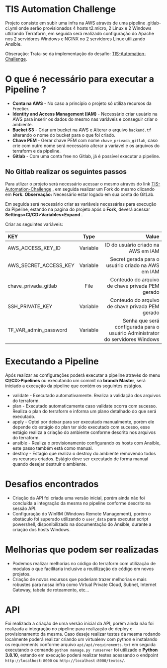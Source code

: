 # TIS Automation Challenge

Projeto consiste em subir uma infra na AWS através de uma pipeline .gitlab-ci.yml onde serão provisionados 4 hosts t2.micro, 2 Linux e 2 Windows utlizando Terraform, em seguida será realizado configuração do Apache nos 2 servidores Windows e NGINX no 2 servidores Linux utilizando Ansible.

Obseração: Trata-se da implementação do desafio: [TIS-Automation-Challenge](https://github.com/stone-payments/tis-automation-challenge).

# O que é necessário para executar a Pipeline ?

- **Conta na AWS** - No caso a princípio o projeto só utiliza recursos da Freetier.
- **Identity and Access Management (IAM)** - Necessário criar usuário na AWS para inserir os dados do mesmo nas variáveis e conseguir criar o ambiente.
- **Bucket S3** - Criar um bucket na AWS e Alterar o arquivo `backend.tf` alterando o nome do bucket para o que foi criado.
- **Chave PEM** - Gerar chave PEM com nome `chave_privada_gitlab`, caso crie com outro nome será necessário alterar a variavel e os arquivos do terraform e da pipeline.
- **Gitlab** - Com uma conta free no Gitlab, já é possível executar a pipeline.

## No Gitlab realizar os seguintes passos

Para utlizar o projeto será necessário acessar o mesmo através do link [TIS-Automation-Challenge](https://gitlab.com/robsonngr/tis-automation-challenge) , em seguida realizar um Fork do mesmo clicando em **Fork**.
**Observação:** Necessário estar logado em sua conta do GitLab.

Em seguida será necessário criar as variáveis necessárias para execução da Pipeline, estando na pagina do projeto após o **Fork**, deverá acessar **Settings>CI/CD>Variables>Expand** .

Criar as seguintes variáveis:


KEY | Type | Value 
:--------- | :------: | -------:
AWS_ACCESS_KEY_ID | Variable | ID do usuário criado na AWS em IAM
AWS_SECRET_ACCESS_KEY | Variable | Secret gerada para o usuário criado na AWS em IAM
chave_privada_gitlab | File | Conteudo do arquivo de chave privada PEM gerado
SSH_PRIVATE_KEY | Variable | Conteudo do arquivo de chave privada PEM gerado
TF_VAR_admin_password | Variable | Senha que será configurada para o usuário Administrator do servidores Windows

# Executando a Pipeline

Após realizar as configurações poderá executar a pipeline através do menu **CI/CD>Pipelines** ou executando um commit na **branch Master**, será iniciado a execução da pipeline que contém os seguintes estágios.

- validate - Executado automativamente. Realiza a validação dos arquivos do terraform.
- plan - Executado automaticamente caso validate ocorra com sucesso. Realiza o plan do terraform e informa um plano detalhado do que será executado.
- apply - Optei por deixar para ser executado manualmente, porém ele depende do estágio do plan ter sido executado com sucesso, esse estágio realiza a criação do ambiente conforme descrito nos arquivos do terraform.
- ansible - Realiza o provisionamento configurando os hosts com Ansible, este passo também está como manual.
- destroy - Estagio que realiza o destroy do ambiente removendo todos os recursos criados. Estágio deve ser executado de forma manual quando desejar destruir o ambiente.

# Desafios encontrados

 - Criação da API foi criada uma versão inicial, porém ainda não foi concluída a integração da mesma no pipeline conforme descrito na sessão API.
 - Configuração do WinRM (Windows Remote Management), porém o obstáculo foi superado utilizando o `user_data` para executar script powershell, disponibilizado na documentação do Ansible, durante a criação dos hosts Windows.
 

# Melhorias que podem ser realizadas

- Podemos realizar melhorias no código do terraform com utilização de modulos o que facilitaria inclusive a reutilização do código em novos projetos.
- Criação de novos recursos que poderiam trazer melhorias e mais robustes para nossa infra como Virtual Private Cloud, Subnet, Internet Gateway, tabela de roteamento, etc...

# API 
Foi realizada a criação de uma versão inicial da API, porém ainda não foi realizada a integração no pipeline para realização de deploy e provisionamento da mesma.
Caso deseje realizar testes da mesma rodando localmente poderá realizar criando um virtualenv com python e instalando os requirements conforme arquivo `api/api/requirements.txt` em seguida executando o comando `python manage.py runserver` foi utilizado o **Python 3.8.10**, estando em execução poderá realizar testes acessando o endpoint `http://localhost:8000` ou `http://localhost:8000/textos/`.